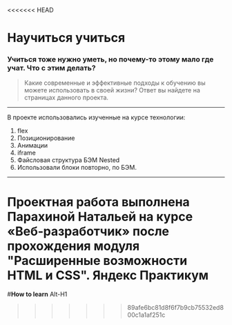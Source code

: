 <<<<<<< HEAD
# Научиться учиться
### Учиться тоже нужно уметь, но почему-то этому мало где учат. Что с этим делать?

> Какие современные и эффективные подходы к обучению вы можете использовать в своей жизни?
Ответ вы найдете на страницах данного проекта.
***
В проекте использовались изученные на курсе технологии:
1. flex
2. Позиционирование
3. Анимации
4. iframe
4. Файсловая структура БЭМ Nested
5. Использовали блоки повторно, по БЭМ.
***
Проектная работа выполнена Парахиной Натальей на курсе «Веб‑разработчик» после прохождения модуля "Расширенные возможности HTML и CSS".
Яндекс Практикум
=======
#**How to learn**
Alt-H1
>>>>>>> 89afe6bc81d8f6f7b9cb75532ed800c1a1af251c
